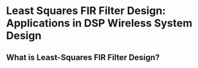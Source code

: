 # Least Squares FIR Filter Design: Applications in DSP Wireless System Design

## What is Least-Squares FIR Filter Design?
